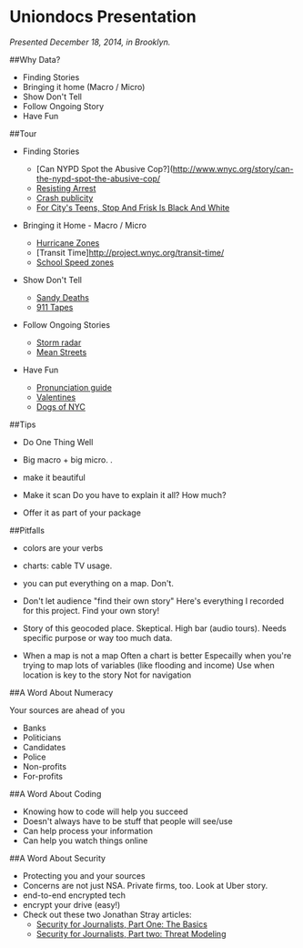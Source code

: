 # Uniondocs Presentation

*Presented December 18, 2014, in Brooklyn.*

##Why Data?
- Finding Stories
- Bringing it home (Macro / Micro)
- Show Don't Tell
- Follow Ongoing Story
- Have Fun

##Tour

- Finding Stories

	- [Can NYPD Spot the Abusive Cop?](http://www.wnyc.org/story/can-the-nypd-spot-the-abusive-cop/
	- [Resisting Arrest](http://www.wnyc.org/story/resisting-arrest-black-white/)
	- [Crash publicity](http://www.wnyc.org/story/nypdtrafficdeaths/)
	- [For City's Teens, Stop And Frisk Is Black And White](http://www.wnyc.org/story/212460-city-teenagers-say-stop-and-frisk-all-about-race-and-class/)

- Bringing it Home - Macro / Micro

    - [Hurricane Zones](http://project.wnyc.org/hurricane-zones/hurricane-zones.html)
    - [Transit Time]http://project.wnyc.org/transit-time/
    - [School Speed zones](http://project.wnyc.org/speed-zones/)

- Show Don't Tell

    - [Sandy Deaths](http://project.wnyc.org/si-elevation/embed.html#13.00/40.5736/-74.0914)
    - [911 Tapes](http://project.wnyc.org/convent-fire/)

- Follow Ongoing Stories

	- [Storm radar](http://project.wnyc.org/storm-radar/#7/39.508/-85.507)
	- [Mean Streets](http://project.wnyc.org/traffic-deaths/)

- Have Fun

	- [Pronunciation guide](http://project.wnyc.org/pronunciation/)
    - [Valentines](http://project.wnyc.org/vday-sentiment/)
    - [Dogs of NYC](http://project.wnyc.org/dogs-of-nyc/)

##Tips

- Do One Thing Well

- Big macro + big micro. .

- make it beautiful

- Make it scan
    Do you have to explain it all?
    How much?

- Offer it as part of your package



##Pitfalls

- colors are your verbs

- charts: cable TV usage.

- you can put everything on a map. Don't.

- Don't let audience "find their own story"
    Here's everything I recorded for this project. Find your own story!

- Story of this geocoded place.
    Skeptical. High bar (audio tours).
    Needs specific purpose or way too much data.

- When a map is not a map
    Often a chart is better
    Especailly when you're trying to map lots of variables (like flooding and income)
    Use when location is key to the story
    Not for navigation

##A Word About Numeracy

Your sources are ahead of you

- Banks
- Politicians
- Candidates
- Police
- Non-profits
- For-profits

##A Word About Coding

- Knowing how to code will help you succeed
- Doesn't always have to be stuff that people will see/use
- Can help process your information
- Can help you watch things online

##A Word About Security

- Protecting you and your sources
- Concerns are not just NSA. Private firms, too. Look at Uber story.
- end-to-end encrypted tech
- encrypt your drive (easy!)
- Check out these two Jonathan Stray articles:
	- [Security for Journalists, Part One: The Basics](https://source.opennews.org/en-US/learning/security-journalists-part-one-basics/)
	- [Security for Journalists, Part two: Threat Modeling](https://source.opennews.org/en-US/learning/security-journalists-part-two-threat-modeling/)
